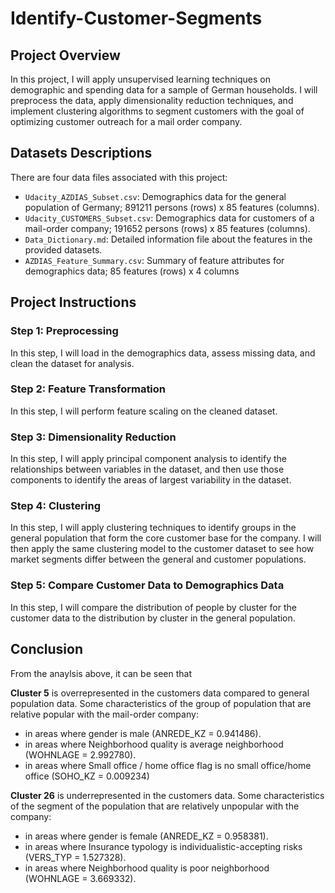 # Identify-Customer-Segments

## Project Overview

In this project, I will apply unsupervised learning techniques on demographic and spending data for a sample of German households. I will preprocess the data, apply dimensionality reduction techniques, and implement clustering algorithms to segment customers with the goal of optimizing customer outreach for a mail order company.

## Datasets Descriptions

There are four data files associated with this project:

- `Udacity_AZDIAS_Subset.csv`: Demographics data for the general population of Germany; 891211 persons (rows) x 85 features (columns).
- `Udacity_CUSTOMERS_Subset.csv`: Demographics data for customers of a mail-order company; 191652 persons (rows) x 85 features (columns).
- `Data_Dictionary.md`: Detailed information file about the features in the provided datasets.
- `AZDIAS_Feature_Summary.csv`: Summary of feature attributes for demographics data; 85 features (rows) x 4 columns

## Project Instructions

### Step 1: Preprocessing

In this step, I will load in the demographics data, assess missing data, and clean the dataset for analysis.

### Step 2: Feature Transformation

In this step, I will perform feature scaling on the cleaned dataset.

### Step 3: Dimensionality Reduction

In this step, I will apply principal component analysis to identify the relationships between variables in the dataset, and then use those components to identify the areas of largest variability in the dataset.

### Step 4: Clustering

In this step, I will apply clustering techniques to identify groups in the general population that form the core customer base for the company. I will then apply the same clustering model to the customer dataset to see how market segments differ between the general and customer populations.

### Step 5: Compare Customer Data to Demographics Data

In this step, I will compare the distribution of people by cluster for the customer data to the distribution by cluster in the general population.

## Conclusion

From the anaylsis above, it can be seen that

**Cluster 5** is overrepresented in the customers data compared to general population data. Some characteristics of the group of population that are relative popular with the mail-order company:

- in areas where gender is male (ANREDE_KZ = 0.941486).
- in areas where Neighborhood quality is average neighborhood (WOHNLAGE =  2.992780).
- in areas where Small office / home office flag is no small office/home office (SOHO_KZ = 0.009234)

**Cluster 26** is underrepresented in the customers data. Some characteristics of the segment of the population that are relatively unpopular with the company:

- in areas where gender is female (ANREDE_KZ = 0.958381).
- in areas where Insurance typology is individualistic-accepting risks (VERS_TYP = 1.527328).
- in areas where Neighborhood quality is poor neighborhood (WOHNLAGE =  3.669332).